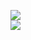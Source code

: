 [![](https://img.shields.io/badge/Made%20With-Github%20Spray-lightgrey.svg?style=for-the-badge&logo=github)](https://github.com/Annihil/github-spray#296)  
[![](https://i.imgur.com/2DrTn0Z.gif)](https://github.com/Annihil/github-spray)